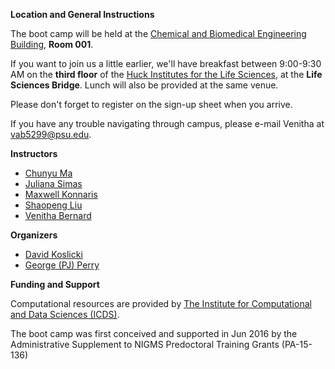 **Location and General Instructions**

The boot camp will be held at the <a href="https://goo.gl/maps/eaznXsiy45k9Xeq59" target="_blank">Chemical and Biomedical Engineering Building</a>, **Room 001**. 

If you want to join us a little earlier, we'll have breakfast between 9:00-9:30 AM on the **third floor** of the <a href="https://goo.gl/maps/t3f71jEn1iftystm7" target="_blank">Huck Institutes for the Life Sciences</a>, at the **Life Sciences Bridge**. Lunch will also be provided at the same venue. 

Please don't forget to register on the sign-up sheet when you arrive.

If you have any trouble navigating through campus, please e-mail Venitha at vab5299@psu.edu.

**Instructors**

* <a href="https://www.huck.psu.edu/people/chunyu-ma" target="_blank">Chunyu Ma</a>
* <a href="https://www.huck.psu.edu/people/juliana-simas-coutinho-barbosa" target="_blank">Juliana Simas</a>
* <a href="https://www.huck.psu.edu/people/maxwell-konnaris" target="_blank">Maxwell Konnaris</a>
* <a href="https://www.huck.psu.edu/people/shaopeng-liu" target="_blank">Shaopeng Liu</a>
* <a href="https://www.huck.psu.edu/people/venitha-bernard" target="_blank">Venitha Bernard</a>

**Organizers**

* <a href="https://www.huck.psu.edu/people/david-koslicki" target="_blank">David Koslicki</a>
* <a href="https://science.psu.edu/bio/people/ghp3" target="_blank">George (PJ) Perry</a>

**Funding and Support**

Computational resources are provided by <a href="https://www.icds.psu.edu/" target="_blank">The Institute for Computational and Data Sciences (ICDS)</a>.

The boot camp was first conceived and supported in Jun 2016 by the Administrative Supplement to NIGMS Predoctoral Training Grants (PA-15-136)
